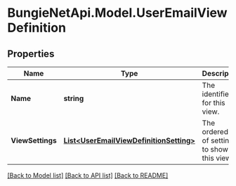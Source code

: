 
# BungieNetApi.Model.UserEmailViewDefinition

## Properties

Name | Type | Description | Notes
------------ | ------------- | ------------- | -------------
**Name** | **string** | The identifier for this view. | [optional] 
**ViewSettings** | [**List&lt;UserEmailViewDefinitionSetting&gt;**](UserEmailViewDefinitionSetting.md) | The ordered list of settings to show in this view. | [optional] 

[[Back to Model list]](../README.md#documentation-for-models)
[[Back to API list]](../README.md#documentation-for-api-endpoints)
[[Back to README]](../README.md)

